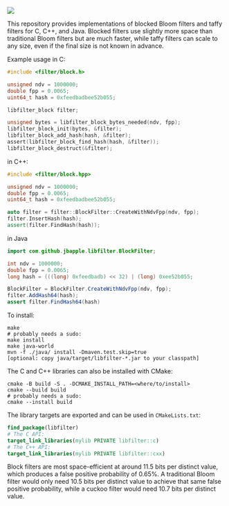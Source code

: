 ![](https://github.com/jbapple/libfilter/workflows/c-cpp/badge.svg?branch=master)

This repository provides implementations of blocked Bloom filters and
taffy filters for C, C++, and Java. Blocked filters use slightly
more space than traditional Bloom filters but are much faster, while
taffy filters can scale to any size, even if the final size is not
known in advance.

Example usage in C:

```C
#include <filter/block.h>

unsigned ndv = 1000000;
double fpp = 0.0065;
uint64_t hash = 0xfeedbadbee52b055;

libfilter_block filter;

unsigned bytes = libfilter_block_bytes_needed(ndv, fpp);
libfilter_block_init(bytes, &filter);
libfilter_block_add_hash(hash, &filter);
assert(libfilter_block_find_hash(hash, &filter));
libfilter_block_destruct(&filter);
```

in C++:

```C++
#include <filter/block.hpp>

unsigned ndv = 1000000;
double fpp = 0.0065;
uint64_t hash = 0xfeedbadbee52b055;

auto filter = filter::BlockFilter::CreateWithNdvFpp(ndv, fpp);
filter.InsertHash(hash);
assert(filter.FindHash(hash));
```

in Java

```Java
import com.github.jbapple.libfilter.BlockFilter;

int ndv = 1000000;
double fpp = 0.0065;
long hash = (((long) 0xfeedbadb) << 32) | (long) 0xee52b055;

BlockFilter = BlockFilter.CreateWithNdvFpp(ndv, fpp);
filter.AddHash64(hash);
assert filter.FindHash64(hash)
```

To install:

```shell
make
# probably needs a sudo:
make install
make java-world
mvn -f ./java/ install -Dmaven.test.skip=true
[optional: copy java/target/libfilter-*.jar to your classpath]
```

The C and C++ libraries can also be installed with CMake:
```shell
cmake -B build -S . -DCMAKE_INSTALL_PATH=<where/to/install>
cmake --build build
# probably needs a sudo:
cmake --install build
```

The library targets are exported and can be used in `CMakeLists.txt`:
```cmake
find_package(libfilter)
# The C API:
target_link_libraries(mylib PRIVATE libfilter::c)
# The C++ API:
target_link_libraries(mylib PRIVATE libfilter::cxx)
```

Block filters are most space-efficient at around 11.5 bits per
distinct value, which produces a false positive probability of
0.65%. A traditional Bloom filter would only need 10.5 bits per
distinct value to achieve that same false positive probability, while
a cuckoo filter would need 10.7 bits per distinct value.
